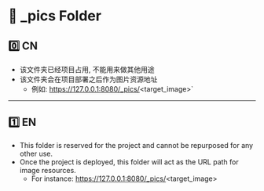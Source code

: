 # 🔔 \_pics Folder

## 0️⃣ CN

- 该文件夹已经项目占用, 不能用来做其他用途
- 该文件夹会在项目部署之后作为图片资源地址
  - 例如: https://127.0.0.1:8080/_pics/<target_image>`

---

## 1️⃣ EN

- This folder is reserved for the project and cannot be repurposed for any other use.
- Once the project is deployed, this folder will act as the URL path for image resources.
  - For instance: https://127.0.0.1:8080/_pics/<target_image>

